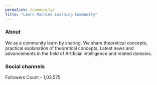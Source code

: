 ```yaml
---
permalink: /community/
title: "Learn Machine Learning Community"
---
```


### About

We as a community learn by sharing, We share theoretical concepts, practical explanation of theoretical concepts, Latest news and advancements in the field of Artificial intelligence and related domains.


### Social channels

<a href="https://www.instagram.com/learn.machinelearning/"  class="btn btn-info" role="button" target="_blank"> <i class="fa fa-certificate fa-6x" aria-hidden="true"></i></a>  Followers Count - 1,03,575
